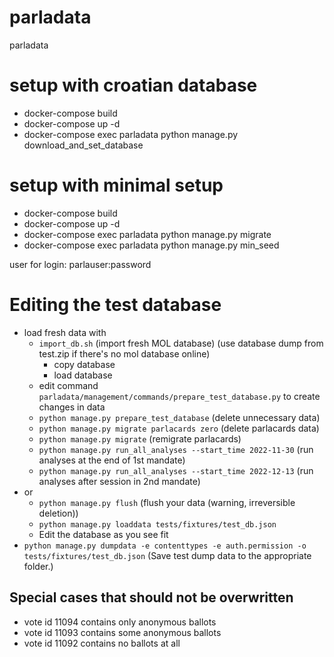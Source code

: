 # parladata
parladata

# setup with croatian database
* docker-compose build
* docker-compose up -d
* docker-compose exec parladata python manage.py download_and_set_database

# setup with minimal setup
* docker-compose build
* docker-compose up -d
* docker-compose exec parladata python manage.py migrate
* docker-compose exec parladata python manage.py min_seed

user for login: parlauser:password

# Editing the test database

*   load fresh data with
    *   `import_db.sh` (import fresh MOL database) (use database dump from test.zip if there's no mol database online)
        *   copy database
        *   load database
    *   edit command `parladata/management/commands/prepare_test_database.py` to create changes in data 
    *   `python manage.py prepare_test_database` (delete unnecessary data)
    *   `python manage.py migrate parlacards zero` (delete parlacards data)
    *   `python manage.py migrate` (remigrate parlacards)
    *   `python manage.py run_all_analyses --start_time 2022-11-30` (run analyses at the end of 1st mandate)
    *   `python manage.py run_all_analyses --start_time 2022-12-13` (run analyses after session in 2nd mandate)
*   or 
    *   `python manage.py flush` (flush your data (warning, irreversible deletion))
    *   `python manage.py loaddata tests/fixtures/test_db.json`
    *   Edit the database as you see fit
*   `python manage.py dumpdata -e contenttypes -e auth.permission -o tests/fixtures/test_db.json` (Save test dump data to the appropriate folder.)


## Special cases that should not be overwritten
- vote id 11094 contains only anonymous ballots
- vote id 11093 contains some anonymous ballots
- vote id 11092 contains no ballots at all
